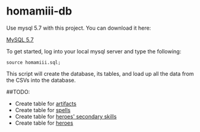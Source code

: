 # homamiii-db
Use mysql 5.7 with this project. You can download it here: 

[MySQL 5.7](https://dev.mysql.com/downloads/mysql/)

To get started, log into your local mysql server and type the following:

`source homamiii.sql;`

This script will create the database, its tables, and load up all the data from the CSVs into the database.

##TODO:
- Create table for [artifacts](http://heroes.thelazy.net/wiki/Artifacts)
- Create table for [spells](http://heroes.thelazy.net/wiki/Spells)
- Create table for [heroes' secondary skills](http://heroes.thelazy.net/wiki/Category:Secondary_skills)
- Create table for [heroes](http://heroes.thelazy.net/wiki/List_of_heroes)
